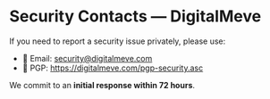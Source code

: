 # Security Contacts — DigitalMeve

If you need to report a security issue privately, please use:

- 📧 Email: security@digitalmeve.com
- 🔑 PGP: https://digitalmeve.com/pgp-security.asc

We commit to an **initial response within 72 hours**.

